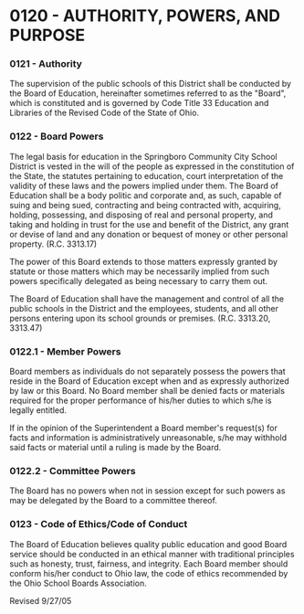 0120 - AUTHORITY, POWERS, AND PURPOSE
=====================================

### 0121 - Authority

The supervision of the public schools of this District shall be
conducted by the Board of Education, hereinafter sometimes referred to
as the "Board", which is constituted and is governed by Code Title 33
Education and Libraries of the Revised Code of the State of Ohio.

### 0122 - Board Powers

The legal basis for education in the Springboro Community City School
District is vested in the will of the people as expressed in the
constitution of the State, the statutes pertaining to education, court
interpretation of the validity of these laws and the powers implied
under them. The Board of Education shall be a body politic and corporate
and, as such, capable of suing and being sued, contracting and being
contracted with, acquiring, holding, possessing, and disposing of real
and personal property, and taking and holding in trust for the use and
benefit of the District, any grant or devise of land and any donation or
bequest of money or other personal property. (R.C. 3313.17)

The power of this Board extends to those matters expressly granted by
statute or those matters which may be necessarily implied from such
powers specifically delegated as being necessary to carry them out.

The Board of Education shall have the management and control of all the
public schools in the District and the employees, students, and all
other persons entering upon its school grounds or premises. (R.C.
3313.20, 3313.47)

### 0122.1 - Member Powers

Board members as individuals do not separately possess the powers that
reside in the Board of Education except when and as expressly authorized
by law or this Board. No Board member shall be denied facts or materials
required for the proper performance of his/her duties to which s/he is
legally entitled.

If in the opinion of the Superintendent a Board member's request(s) for
facts and information is administratively unreasonable, s/he may
withhold said facts or material until a ruling is made by the Board.

### 0122.2 - Committee Powers

The Board has no powers when not in session except for such powers as
may be delegated by the Board to a committee thereof.

### 0123 - Code of Ethics/Code of Conduct

The Board of Education believes quality public education and good Board
service should be conducted in an ethical manner with traditional
principles such as honesty, trust, fairness, and integrity. Each Board
member should conform his/her conduct to Ohio law, the code of ethics
recommended by the Ohio School Boards Association.

Revised 9/27/05
